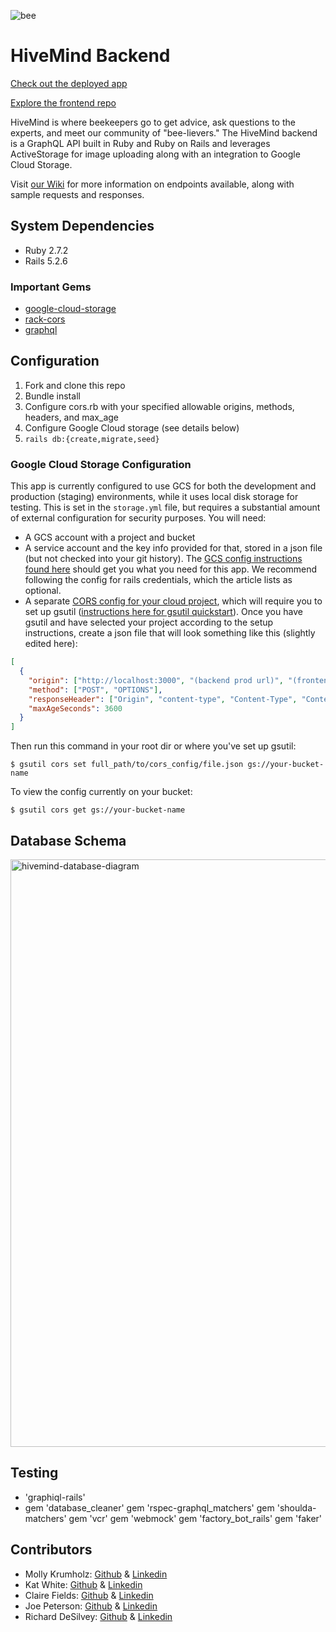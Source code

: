 ![bee](https://user-images.githubusercontent.com/26797256/132417870-44ffe1a0-cd00-48f6-9648-ab002a75c922.png)

# HiveMind Backend

[Check out the deployed app](https://hivemindapp.netlify.app/)

[Explore the frontend repo](https://github.com/hivemindapp/hivemind-frontend)

HiveMind is where beekeepers go to get advice, ask questions to the experts, and meet our community of "bee-lievers." The HiveMind backend is a GraphQL API built in Ruby and Ruby on Rails and leverages ActiveStorage for image uploading along with an integration to Google Cloud Storage. 

Visit [our Wiki](https://github.com/hivemindapp/hivemind-backend/wiki/Hivemind-Backend-Overview) for more information on endpoints available, along with sample requests and responses.

## System Dependencies

* Ruby 2.7.2
* Rails 5.2.6

### Important Gems

* [google-cloud-storage](https://github.com/googleapis/google-cloud-ruby/tree/master/google-cloud-storage)
* [rack-cors](https://github.com/cyu/rack-cors)
* [graphql](https://graphql-ruby.org/)

## Configuration

1. Fork and clone this repo
2. Bundle install
4. Configure cors.rb with your specified allowable origins, methods, headers, and max_age
5. Configure Google Cloud storage (see details below)
6. `rails db:{create,migrate,seed}`

### Google Cloud Storage Configuration

This app is currently configured to use GCS for both the development and production (staging) environments, while it uses local disk storage for testing. This is set in the `storage.yml` file, but requires a substantial amount of external configuration for security purposes. You will need:
 
 * A GCS account with a project and bucket 
 * A service account and the key info provided for that, stored in a json file (but not checked into your git history). The [GCS config instructions found here](https://pjbelo.medium.com/setting-up-rails-5-2-active-storage-using-google-cloud-storage-and-heroku-23df91e830f8) should get you what you need for this app. We recommend following the config for rails credentials, which the article lists as optional.
 * A separate [CORS config for your cloud project](https://cloud.google.com/storage/docs/configuring-cors), which will require you to set up gsutil ([instructions here for gsutil quickstart](https://cloud.google.com/storage/docs/quickstart-gsutil)). Once you have gsutil and have selected your project according to the setup instructions, create a json file that will look something like this (slightly edited here):

```json
[
  {
    "origin": ["http://localhost:3000", "(backend prod url)", "(frontend app)"],
    "method": ["POST", "OPTIONS"], 
    "responseHeader": ["Origin", "content-type", "Content-Type", "Content-MD5", "Content-Disposition"],
    "maxAgeSeconds": 3600
  }
]
```

Then run this command in your root dir or where you've set up gsutil:

` $ gsutil cors set full_path/to/cors_config/file.json gs://your-bucket-name `

To view the config currently on your bucket: 

` $ gsutil cors get gs://your-bucket-name `


## Database Schema

<img width="940" alt="hivemind-database-diagram" src="https://user-images.githubusercontent.com/26797256/132422388-71fcb946-2f98-415e-9f70-d28b5023946b.png">

## Testing

 * 'graphiql-rails'
 *   gem 'database_cleaner'
  gem 'rspec-graphql_matchers'
  gem 'shoulda-matchers'
  gem 'vcr'
  gem 'webmock'
  gem 'factory_bot_rails'
gem 'faker'

## Contributors

* Molly Krumholz: [Github](https://github.com/mkrumholz) & [Linkedin](https://www.linkedin.com/in/mkrumholz/)
* Kat White: [Github](https://github.com/k-atwhite) & [Linkedin](https://www.linkedin.com/in/ka-white/)
* Claire Fields: [Github](https://github.com/clairefields15) & [Linkedin](https://www.linkedin.com/in/clairefields15/)
* Joe Peterson: [Github](https://github.com/JoePeterson51) & [Linkedin](https://www.linkedin.com/in/joe-peterson-14718220b/)
* Richard DeSilvey: [Github](https://github.com/redferret) & [Linkedin](https://www.linkedin.com/in/richard-desilvey-33161696/)
